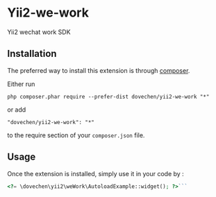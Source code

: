 Yii2-we-work
============
Yii2 wechat work SDK

Installation
------------

The preferred way to install this extension is through [composer](http://getcomposer.org/download/).

Either run

```
php composer.phar require --prefer-dist dovechen/yii2-we-work "*"
```

or add

```
"dovechen/yii2-we-work": "*"
```

to the require section of your `composer.json` file.


Usage
-----

Once the extension is installed, simply use it in your code by  :

```php
<?= \dovechen\yii2\weWork\AutoloadExample::widget(); ?>```